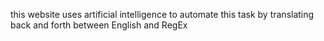 this website uses artificial intelligence to automate this task by translating back and forth between English and RegEx
